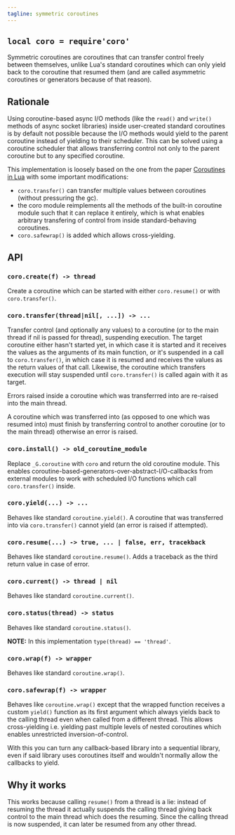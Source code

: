 ```yaml
---
tagline: symmetric coroutines
---
```


## `local coro = require'coro'`

Symmetric coroutines are coroutines that can transfer control freely between
themselves, unlike Lua's standard coroutines which can only yield back to
the coroutine that resumed them (and are called asymmetric coroutines
or generators because of that reason).

## Rationale

Using coroutine-based async I/O methods (like the `read()` and `write()`
methods of async socket libraries) inside user-created standard coroutines
is by default not possible because the I/O methods would yield to the parent
coroutine instead of yielding to their scheduler. This can be solved using
a coroutine scheduler that allows transferring control not only to the parent
coroutine but to any specified coroutine.

This implementation is loosely based on the one from the paper
[Coroutines in Lua](http://www.inf.puc-rio.br/~roberto/docs/corosblp.pdf)
with some important modifications:

 * `coro.transfer()` can transfer multiple values between coroutines
 (without pressuring the gc).
 * the coro module reimplements all the methods of the built-in coroutine
 module such that it can replace it entirely, which is what enables arbitrary
 transfering of control from inside standard-behaving coroutines.
 * `coro.safewrap()` is added which allows cross-yielding.

## API

### `coro.create(f) -> thread`

Create a coroutine which can be started with either `coro.resume()` or
with `coro.transfer()`.

### `coro.transfer(thread|nil[, ...]) -> ...`

Transfer control (and optionally any values) to a coroutine (or to the main
thread if nil is passed for thread), suspending execution. The target
coroutine either hasn't started yet, in which case it is started and it
receives the values as the arguments of its main function, or it's suspended
in a call to `coro.transfer()`, in which case it is resumed and receives the
values as the return values of that call. Likewise, the coroutine which
transfers execution will stay suspended until `coro.transfer()` is called
again with it as target.

Errors raised inside a coroutine which was transferrred into are re-raised
into the main thread.

A coroutine which was transferred into (as opposed to one which was
resumed into) must finish by transferring control to another coroutine
(or to the main thread) otherwise an error is raised.

### `coro.install() -> old_coroutine_module`

Replace `_G.coroutine` with `coro` and return the old coroutine module.
This enables coroutine-based-generators-over-abstract-I/O-callbacks
from external modules to work with scheduled I/O functions which call
`coro.transfer()` inside.

### `coro.yield(...) -> ...`

Behaves like standard `coroutine.yield()`. A coroutine that was transferred
into via `coro.transfer()` cannot yield (an error is raised if attempted).

### `coro.resume(...) -> true, ... | false, err, tracekback`

Behaves like standard `coroutine.resume()`. Adds a traceback as the third
return value in case of error.

### `coro.current() -> thread | nil`

Behaves like standard `coroutine.current()`.

### `coro.status(thread) -> status`

Behaves like standard `coroutine.status()`.

__NOTE:__ In this implementation `type(thread) == 'thread'`.

### `coro.wrap(f) -> wrapper`

Behaves like standard `coroutine.wrap()`.

### `coro.safewrap(f) -> wrapper`

Behaves like `coroutine.wrap()` except that the wrapped function receives
a custom `yield()` function as its first argument which always yields back
to the calling thread even when called from a different thread. This allows
cross-yielding i.e. yielding past multiple levels of nested coroutines
which enables unrestricted inversion-of-control.

With this you can turn any callback-based library into a sequential library,
even if said library uses coroutines itself and wouldn't normally allow
the callbacks to yield.

## Why it works

This works because calling `resume()` from a thread is a lie: instead of
resuming the thread it actually suspends the calling thread giving back
control to the main thread which does the resuming. Since the calling
thread is now suspended, it can later be resumed from any other thread.
